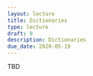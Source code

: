 ```yaml
---
layout: lecture
title: Dictionaries
type: lecture
draft: 0
description: Dictionaries
due_date: 2020-05-19
---
```


TBD
